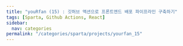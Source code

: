 ```yaml
---
title: "youRfan (15) : 깃허브 액션으로 프론트엔드 배포 파이프라인 구축하기"
tags: [Sparta, Github Actions, React]
sidebar:
  nav: categories
permalink: "/categories/sparta/projects/yourfan_15"
---
```


<div class="article__content" markdown="1">

</div>
